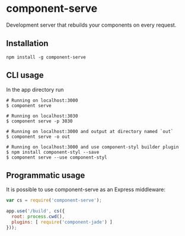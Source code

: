 # component-serve

Development server that rebuilds your components on every request.

## Installation

```
npm install -g component-serve
```

## CLI usage

In the app directory run

```
# Running on localhost:3000
$ component serve

# Running on localhost:3030
$ component serve -p 3030

# Running on localhost:3000 and output at directory named `out`
$ component serve -o out

# Running on localhost:3000 and use component-styl builder plugin
$ npm install component-styl --save
$ component serve --use component-styl
```

## Programmatic usage

It is possible to use component-serve as an Express middleware:

```javascript
var cs = require('component-serve');

app.use('/build', cs({
  root: process.cwd(),
  plugins: [ require('component-jade') ]
}));
```
